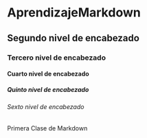 # AprendizajeMarkdown
## Segundo nivel de encabezado
### Tercero nivel de encabezado
#### Cuarto nivel de encabezado
##### Quinto nivel de encabezado
###### Sexto nivel de encabezado
Primera Clase de Markdown
